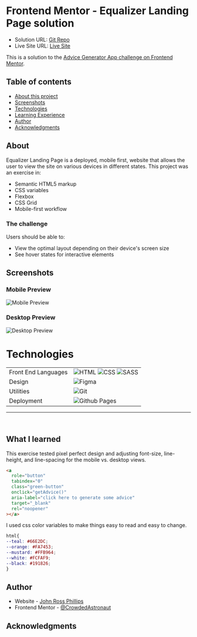 # Frontend Mentor - Equalizer Landing Page solution

- Solution URL: [Git Repo](https://github.com/CrowdedAstronaut/front-end-mentor/tree/main/NFT-preview-card)
- Live Site URL: [Live Site](https://crowdedastronaut.github.io/advice-generator-app/)

This is a solution to the [Advice Generator App challenge on Frontend Mentor](https://github.com/CrowdedAstronaut/advice-generator-app).

## Table of contents

- [About this project](#about)
- [Screenshots](#screenshot)
- [Technologies](#technologies)
- [Learning Experience](#learning)
- [Author](#author)
- [Acknowledgments](#acknowledgments)

## About <a name="about"></a>

Equalizer Landing Page is a deployed, mobile first, website that allows the user to view the site on various devices in different states. This project was an exercise in:

- Semantic HTML5 markup
- CSS variables
- Flexbox
- CSS Grid
- Mobile-first workflow

### The challenge

Users should be able to:

- View the optimal layout depending on their device's screen size
- See hover states for interactive elements

## Screenshots <a name="screenshot"></a>

### Mobile Preview

![Mobile Preview]()

### Desktop Preview

![Desktop Preview]()

# Technologies <a name="technologies"></a>

<table>
  <tbody>
    <tr>
      <td>Front End Languages</td>
      <td>
        <img alt="HTML" src="https://img.shields.io/badge/html5%20-%23E34F26.svg?&style=for-the-badge&logo=html5&logoColor=white" />
        <img alt="CSS" src="https://img.shields.io/badge/css3%20-%231572B6.svg?&style=for-the-badge&logo=css3&logoColor=white" />
        <img alt="SASS" src="https://img.shields.io/badge/sass%20-%231572B6.svg?&style=for-the-badge&logo=sass&logoColor=pink" />
      </td>
    </tr>
      <td>Design</td>
      <td>
        <img alt="Figma" src="https://img.shields.io/badge/Figma-F24E1E?style=for-the-badge&logo=figma&logoColor=white" />
      </td>
    </tr>
    <tr>
      <td>Utilities</td>
      <td>
        <img alt="Git" src="https://img.shields.io/badge/Git-F05032?style=for-the-badge&logo=git&logoColor=white" />
      </td>
    </tr>
    <tr>
      <td>Deployment</td>
      <td>
          <img alt="Github Pages" src="https://img.shields.io/badge/github-100000?style=for-the-badge&logo=github&logoColor=white"/>
      </td>
    </tr>
  </tbody>
</table>

<hr />
<br />

## What I learned <a name="learning"></a>

This exercise tested pixel perfect design and adjusting font-size, line-height, and line-spacing for the mobile vs. desktop views. 

```html
<a
  role="button"
  tabindex="0"
  class="green-button"
  onclick="getAdvice()"
  aria-label="click here to generate some advice"
  target="_blank"
  rel="noopener"
></a>
```

I used css color variables to make things easy to read and easy to change.

```scss
html{
--teal: #66E2DC;
--orange: #FA7453;
--mustard: #FFB964;
--white: #FCFAF9;
--black: #191826;
}
```


## Author <a name="author"></a>

- Website - [John Ross Phillips](https://www.johnrossphillips.com)
- Frontend Mentor - [@CrowdedAstronaut](https://www.frontendmentor.io/profile/CrowdedAstronaut)

## Acknowledgments <a name="acknowledgments"></a>
